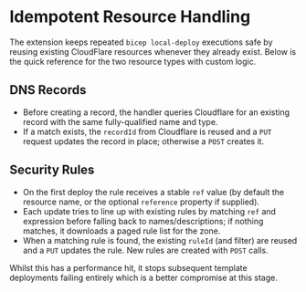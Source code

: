 # Idempotent Resource Handling

The extension keeps repeated `bicep local-deploy` executions safe by reusing existing CloudFlare resources whenever they already exist. Below is the quick reference for the two resource types with custom logic.

## DNS Records

- Before creating a record, the handler queries Cloudflare for an existing record with the same fully-qualified name and type.
- If a match exists, the `recordId` from Cloudflare is reused and a `PUT` request updates the record in place; otherwise a `POST` creates it.

## Security Rules

- On the first deploy the rule receives a stable `ref` value (by default the resource name, or the optional `reference` property if supplied).
- Each update tries to line up with existing rules by matching `ref` and expression before falling back to names/descriptions; if nothing matches, it downloads a paged rule list for the zone.
- When a matching rule is found, the existing `ruleId` (and filter) are reused and a `PUT` updates the rule. New rules are created with `POST` calls.

Whilst this has a performance hit, it stops subsequent template deployments failing entirely which is a better compromise at this stage.
